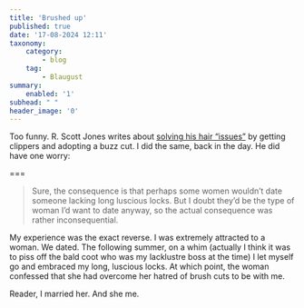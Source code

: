 ```yaml
---
title: 'Brushed up'
published: true
date: '17-08-2024 12:11'
taxonomy:
    category:
        - blog
    tag:
        - Blaugust
summary:
    enabled: '1'
subhead: " "
header_image: '0'
---
```


Too funny. R. Scott Jones writes about <a class="u-in-reply-to" href="https://rscottjones.com/you-can-opt-out-of-stuff-you-hate/" >solving his hair “issues”</a > by getting clippers and adopting a buzz cut. I did the same, back in the day. He did have one worry:

===

> Sure, the consequence is that perhaps some women wouldn’t date someone lacking long luscious locks. But I doubt they’d be the type of woman I’d want to date anyway, so the actual consequence was rather inconsequential.

My experience was the exact reverse. I was extremely attracted to a woman. We dated. The following summer, on a whim (actually I think it was to piss off the bald coot who was my lacklustre boss at the time) I let myself go and embraced my long, luscious locks. At which point, the woman confessed that she had overcome her hatred of brush cuts to be with me.

Reader, I married her. And she me.
